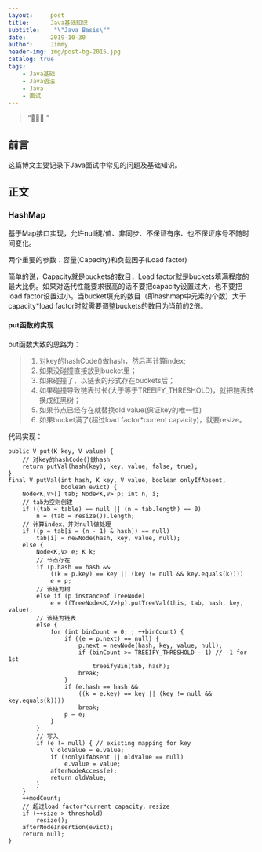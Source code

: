 ```yaml
---
layout:     post
title:      Java基础知识
subtitle:    "\"Java Basis\""
date:       2019-10-30
author:     Jimmy
header-img: img/post-bg-2015.jpg
catalog: true
tags:
    - Java基础
    - Java语法
    - Java
    - 面试
---
```


> “🙉🙉🙉 ”

## 前言
这篇博文主要记录下Java面试中常见的问题及基础知识。


## 正文

### HashMap

基于Map接口实现，允许null键/值、非同步、不保证有序、也不保证序号不随时间变化。

两个重要的参数：容量(Capacity)和负载因子(Load factor)

简单的说，Capacity就是buckets的数目，Load factor就是buckets填满程度的最大比例。如果对迭代性能要求很高的话不要把capacity设置过大，也不要把load factor设置过小。当bucket填充的数目（即hashmap中元素的个数）大于capacity*load factor时就需要调整buckets的数目为当前的2倍。

#### put函数的实现

put函数大致的思路为：

> 1. 对key的hashCode()做hash，然后再计算index;
> 1. 如果没碰撞直接放到bucket里；
> 1. 如果碰撞了，以链表的形式存在buckets后；
> 1. 如果碰撞导致链表过长(大于等于TREEIFY_THRESHOLD)，就把链表转换成红黑树；
> 1. 如果节点已经存在就替换old value(保证key的唯一性)
> 1. 如果bucket满了(超过load factor*current capacity)，就要resize。

代码实现：
```
public V put(K key, V value) {
    // 对key的hashCode()做hash
    return putVal(hash(key), key, value, false, true);
}
final V putVal(int hash, K key, V value, boolean onlyIfAbsent,
               boolean evict) {
    Node<K,V>[] tab; Node<K,V> p; int n, i;
    // tab为空则创建
    if ((tab = table) == null || (n = tab.length) == 0)
        n = (tab = resize()).length;
    // 计算index，并对null做处理
    if ((p = tab[i = (n - 1) & hash]) == null)
        tab[i] = newNode(hash, key, value, null);
    else {
        Node<K,V> e; K k;
        // 节点存在
        if (p.hash == hash &&
            ((k = p.key) == key || (key != null && key.equals(k))))
            e = p;
        // 该链为树
        else if (p instanceof TreeNode)
            e = ((TreeNode<K,V>)p).putTreeVal(this, tab, hash, key, value);
        // 该链为链表
        else {
            for (int binCount = 0; ; ++binCount) {
                if ((e = p.next) == null) {
                    p.next = newNode(hash, key, value, null);
                    if (binCount >= TREEIFY_THRESHOLD - 1) // -1 for 1st
                        treeifyBin(tab, hash);
                    break;
                }
                if (e.hash == hash &&
                    ((k = e.key) == key || (key != null && key.equals(k))))
                    break;
                p = e;
            }
        }
        // 写入
        if (e != null) { // existing mapping for key
            V oldValue = e.value;
            if (!onlyIfAbsent || oldValue == null)
                e.value = value;
            afterNodeAccess(e);
            return oldValue;
        }
    }
    ++modCount;
    // 超过load factor*current capacity，resize
    if (++size > threshold)
        resize();
    afterNodeInsertion(evict);
    return null;
}
```
